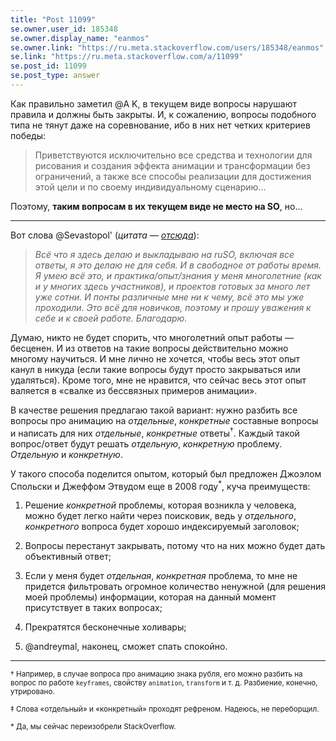 ```yaml
---
title: "Post 11099"
se.owner.user_id: 185348
se.owner.display_name: "eanmos"
se.owner.link: "https://ru.meta.stackoverflow.com/users/185348/eanmos"
se.link: "https://ru.meta.stackoverflow.com/a/11099"
se.post_id: 11099
se.post_type: answer
---
```

<p>Как правильно заметил @A K, в текущем виде вопросы нарушают правила и должны быть закрыты. И, к сожалению, вопросы подобного типа не тянут даже на соревнование, ибо в них нет четких критериев победы:</p>
<blockquote>
<p>Приветствуются исключительно все средства и технологии для рисования и
создания эффекта анимации и трансформации без ограничений, а также все
способы реализации для достижения этой цели и по своему
индивидуальному сценарию…</p>
</blockquote>
<p>Поэтому, <strong>таким вопросам в их текущем виде не место на SO</strong>, но…</p>
<hr />
<p>Вот слова @Sevastopol' (<em>цитата — <a href="https://ru.meta.stackoverflow.com/a/11093/18534">отсюда</a></em>):</p>
<blockquote>
<p><em>Всё что я здесь делаю и выкладываю на ruSO, включая все ответы, я это
делаю не для себя. И в свободное от работы время. Я умею всё это, и
практика/опыт/знания у меня многолетние (как и у многих здесь
участников), и проектов готовых за много лет уже сотни. И понты
различные мне ни к чему, всё это мы уже проходили. Это всё для
новичков, поэтому и прошу уважения к себе и к своей работе. Благодарю.</em></p>
</blockquote>
<p>Думаю, никто не будет спорить, что многолетний опыт работы — бесценен. И из ответов на такие вопросы действительно можно многому научиться. И мне лично не хочется, чтобы весь этот опыт канул в никуда (если такие вопросы будут просто закрываться или удаляться). Кроме того, мне не нравится, что сейчас весь этот опыт валяется в «свалке из бессвязных примеров анимации».</p>
<p>В качестве решения предлагаю такой вариант: нужно разбить все вопросы про анимацию на <em>отдельные</em>, <em>конкретные</em> составные вопросы и написать для них <em>отдельные</em>, <em>конкретные</em> ответы<sup>†</sup>. Каждый такой вопрос/ответ будут решать <em>отдельную</em>, <em>конкретную</em> проблему. <em>Отдельную</em> и <em>конкретную</em>.</p>
<p>У такого способа поделится опытом, который был предложен Джоэлом Спольски и Джеффом Этвудом еще в 2008 году<sup>*</sup>, куча преимуществ:</p>
<ol>
<li><p>Решение <em>конкретной</em> проблемы, которая возникла у человека, можно будет легко найти через поисковик, ведь у <em>отдельного</em>, <em>конкретного</em> вопроса будет хорошо индексируемый заголовок;</p>
</li>
<li><p>Вопросы перестанут закрывать, потому что на них можно будет дать объективный ответ;</p>
</li>
<li><p>Если у меня будет <em>отдельная</em>, <em>конкретная</em> проблема, то мне не придется фильтровать огромное количество ненужной (для решения моей проблемы) информации, которая на данный момент присутствует в таких вопросах;</p>
</li>
<li><p>Прекратятся бесконечные холивары;</p>
</li>
<li><p>@andreymal, наконец, сможет спать спокойно.</p>
</li>
</ol>
<hr />
<p><sup>† Например, в случае вопроса про анимацию знака рубля, его можно разбить на вопрос по работе <code>keyframes</code>, свойству <code>animation</code>, <code>transform</code> и т. д. Разбиение, конечно, утрировано.</sup></p>
<p><sup>‡ Слова «отдельный» и «конкретный» проходят рефреном. Надеюсь, не переборщил.</sup></p>
<p><sup>* Да, мы сейчас переизобрели StackOverflow.</sup></p>
